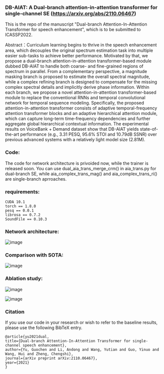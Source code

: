 ### DB-AIAT: A Dual-branch attention-in-attention transformer for single-channel SE (https://arxiv.org/abs/2110.06467)
This is the repo of the manuscript "Dual-branch Attention-In-Attention Transformer for speech enhancement", which is to be submitted to ICASSP2022.


Abstract：Curriculum learning begins to thrive in the speech enhancement area, which decouples the original spectrum estimation task into multiple easier sub-tasks to achieve better performance. Motivated by that, we propose a dual-branch attention-in-attention transformer-based module dubbed DB-AIAT to handle both coarse- and fine-grained regions of spectrum in parallel. From a complementary perspective, a magnitude masking branch is proposed to estimate the overall spectral magnitude, while a complex refining branch is designed to compensate for the missing complex spectral details and implicitly derive phase information. Within each branch, we propose a novel attention-in-attention transformer-based module to replace the conventional RNNs and temporal convolutional network for temporal sequence modeling. Specifically, the proposed attention-in-attention transformer consists of adaptive temporal-frequency attention transformer blocks and an adaptive hierarchical attention module, which can capture long-term time-frequency dependencies and further aggregate global hierarchical contextual information. The experimental results on VoiceBank + Demand dataset show that DB-AIAT yields state-of-the-art performance (e.g., 3.31 PESQ, 95.6% STOI and 10.79dB SSNR) over previous advanced systems with a relatively light model size (2.81M).

### Code:
The code for network architecture is privoided now, while the trainer is released soon. You can use dual_aia_trans_merge_crm() in aia_trans.py for dual-branch SE, while aia_complex_trans_mag() and aia_complex_trans_ri() are single-branch aprroaches.

### requirements:
	
	CUDA 10.1
	torch == 1.8.0
	pesq == 0.0.1
	librosa == 0.7.2
	SoundFile == 0.10.3

### Network architecture:

![image](https://user-images.githubusercontent.com/51236251/135278429-6099d5da-c826-4aa2-8cca-b7c774beb14a.png)



### Comparison with SOTA:

![image](https://user-images.githubusercontent.com/51236251/138376964-86f1b0b5-9564-4ca4-a536-5b125e462809.png)

### Ablation study:

![image](https://user-images.githubusercontent.com/51236251/138376989-a773f56e-a124-4b5a-830a-13f8ac608a8c.png)

![image](https://user-images.githubusercontent.com/51236251/135372322-c0968258-6935-4f8e-bcf6-7d303c310d04.png)

### Citation
If you use our code in your research or wish to refer to the baseline results, please use the following BibTeX entry.

    @article{yu2021dual,
  	title={Dual-branch Attention-In-Attention Transformer for single-channel speech enhancement},
  	author={Yu, Guochen and Li, Andong and Wang, Yutian and Guo, Yinuo and Wang, Hui and Zheng, Chengshi},
  	journal={arXiv preprint arXiv:2110.06467},
  	year={2021}
	}
